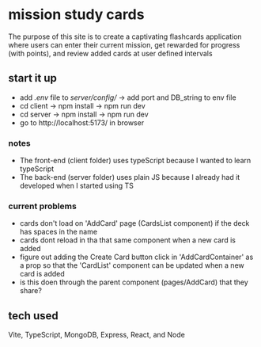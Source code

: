 # mission study cards
The purpose of this site is to create a captivating flashcards application where users can enter their current mission, get rewarded for progress (with points), and review added cards at user defined intervals
<!-- ## live site: <a href="" target="_blank"></a> -->
## start it up
* add *.env* file to *server/config/* -> add port and DB_string to env file
* cd client -> npm install -> npm run dev
* cd server -> npm install -> npm run dev
* go to http://localhost:5173/ in browser

### notes
* The front-end (client folder) uses typeScript because I wanted to learn typeScript
* The back-end (server folder) uses plain JS because I already had it developed when I started using TS

### current problems
* cards don't load on 'AddCard' page (CardsList component) if the deck has spaces in the name
* cards dont reload in tha that same component when a new card is added
 * figure out adding the Create Card button click in 'AddCardContainer' as a prop so that the 'CardList' component can be updated when a new card is added
  * is this doen through the parent component (pages/AddCard) that they share? 

## tech used
Vite, TypeScript, MongoDB, Express, React, and Node
